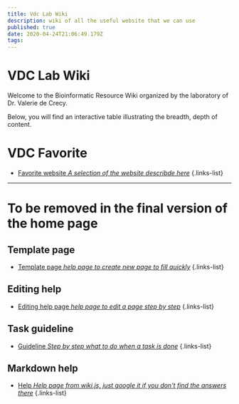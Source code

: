```yaml
---
title: Vdc Lab Wiki
description: wiki of all the useful website that we can use
published: true
date: 2020-04-24T21:06:49.179Z
tags: 
---
```


# VDC Lab Wiki
Welcome to the Bioinformatic Resource Wiki organized by the laboratory of Dr. Valerie de Crecy.

Below, you will find an interactive table illustrating the breadth, depth of content.

# VDC Favorite

- [Favorite website *A selection of the website describde here*](https://vdclab-wiki.herokuapp.com/en/favorites)
{.links-list}

---

# To be removed in the final version of the home page

## Template page

- [Template page *help page to create new page to fill quickly*](https://vdclab-wiki.herokuapp.com/en/template_page)
{.links-list}

## Editing help

- [Editing help page *help page to edit a page step by step*](https://vdclab-wiki.herokuapp.com/en/edit_page)
{.links-list}

## Task guideline

- [Guideline *Step by step what to do when a task is done*](https://vdclab-wiki.herokuapp.com/en/Task_guideline)
{.links-list}

## Markdown help

- [Help *Help page from wiki.js, just google it if you don't find the answers there*](https://docs.requarks.io/en/editors/markdown)
{.links-list}